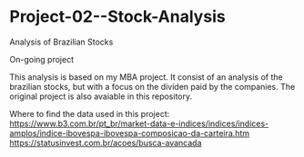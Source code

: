 # Project-02--Stock-Analysis
Analysis of Brazilian Stocks

On-going project

This analysis is based on my MBA project. It consist of an analysis of the brazilian stocks, but with a focus on the dividen paid by the companies. The original project is also avaiable in this repository.


Where to find the data used in this project: <br>
https://www.b3.com.br/pt_br/market-data-e-indices/indices/indices-amplos/indice-ibovespa-ibovespa-composicao-da-carteira.htm <br>
https://statusinvest.com.br/acoes/busca-avancada

